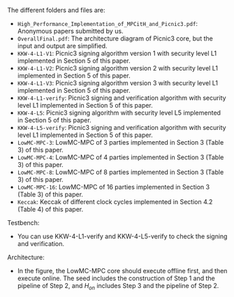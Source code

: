 The different folders and files are:

- `High_Performance_Implementation_of_MPCitH_and_Picnic3.pdf`: Anonymous papers submitted by us.
- `OverallFinal.pdf`: The architecture diagram of Picnic3 core, but the input and output are simplified.
- `KKW-4-L1-V1`: Picnic3 signing algorithm version 1 with security level L1 implemented in Section 5 of this paper.
- `KKW-4-L1-V2`: Picnic3 signing algorithm version 2 with security level L1 implemented in Section 5 of this paper.
- `KKW-4-L1-V3`: Picnic3 signing algorithm version 3 with security level L1 implemented in Section 5 of this paper.
- `KKW-4-L1-verify`: Picnic3 signing and verification algorithm with security level L1 implemented in Section 5 of this paper.
- `KKW-4-L5`: Picnic3 signing algorithm with security level L5 implemented in Section 5 of this paper.
- `KKW-4-L5-verify`: Picnic3 signing and verification algorithm with security level L1 implemented in Section 5 of this paper.
- `LowMC-MPC-3`: LowMC-MPC of 3 parties implemented in Section 3 (Table 3) of this paper.
- `LowMC-MPC-4`: LowMC-MPC of 4 parties implemented in Section 3 (Table 3) of this paper.
- `LowMC-MPC-8`: LowMC-MPC of 8 parties implemented in Section 3 (Table 3) of this paper.
- `LowMC-MPC-16`: LowMC-MPC of 16 parties implemented in Section 3 (Table 3) of this paper.
- `Keccak`: Keccak of different clock cycles implemented in Section 4.2 (Table 4) of this paper.

Testbench:
- You can use KKW-4-L1-verify and KKW-4-L5-verify to check the signing and verification.

Architecture:
- In the figure, the LowMC-MPC core should execute offline first, and then execute online. The seed includes the construction of Step 1 and the pipeline of Step 2, and $H_{on}$ includes Step 3 and the pipeline of Step 2.
